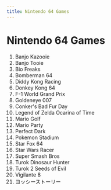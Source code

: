 ```yaml
---
title: Nintendo 64 Games
---
```


Nintendo 64 Games
=============

<ol>
<li>Banjo Kazooie</li>
<li>Banjo Tooie</li>
<li>Bio Freaks</li>
<li>Bomberman 64</li>
<li>Diddy Kong Racing</li>
<li>Donkey Kong 64</li>
<li>F-1 World Grand Prix</li>
<li>Goldeneye 007</li>
<li>Conker's Bad Fur Day</li>
<li>Legend of Zelda Ocarina of Time</li>
<li>Mario Golf</li>
<li>Mario Party</li>
<li>Perfect Dark</li>
<li>Pokemon Stadium</li>
<li>Star Fox 64</li>
<li>Star Wars Racer</li>
<li>Super Smash Bros</li>
<li>Turok Dinosaur Hunter</li>
<li>Turok 2 Seeds of Evil</li>
<li>Vigilante 8</li>
<li>ヨッシーストーリー</li>
</ol>